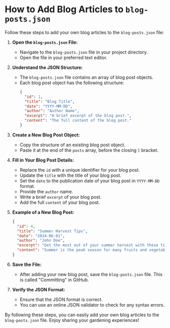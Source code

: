 # How to Add Blog Articles to `blog-posts.json`

Follow these steps to add your own blog articles to the `blog-posts.json` file:

1. **Open the `blog-posts.json` File:**
    - Navigate to the `blog-posts.json` file in your project directory.
    - Open the file in your preferred text editor.

2. **Understand the JSON Structure:**
    - The `blog-posts.json` file contains an array of blog post objects.
    - Each blog post object has the following structure:
      ```json
      {
        "id": 1,
        "title": "Blog Title",
        "date": "YYYY-MM-DD",
        "author": "Author Name",
        "excerpt": "A brief excerpt of the blog post.",
        "content": "The full content of the blog post."
      }
      ```

3. **Create a New Blog Post Object:**
    - Copy the structure of an existing blog post object.
    - Paste it at the end of the `posts` array, before the closing `]` bracket.

4. **Fill in Your Blog Post Details:**
    - Replace the `id` with a unique identifier for your blog post.
    - Update the `title` with the title of your blog post.
    - Set the `date` to the publication date of your blog post in `YYYY-MM-DD` format.
    - Provide the `author` name.
    - Write a brief `excerpt` of your blog post.
    - Add the full `content` of your blog post.

5. **Example of a New Blog Post:**
    ```json
    {
      "id": 4,
      "title": "Summer Harvest Tips",
      "date": "2024-06-01",
      "author": "John Doe",
      "excerpt": "Get the most out of your summer harvest with these tips.",
      "content": "Summer is the peak season for many fruits and vegetables. In this post, we'll share tips on how to maximize your summer harvest, from proper watering techniques to pest control methods. Learn how to keep your garden thriving all summer long."
    }
    ```

6. **Save the File:**
    - After adding your new blog post, save the `blog-posts.json` file. This is called "Committing" in GitHub.

7. **Verify the JSON Format:**
    - Ensure that the JSON format is correct.
    - You can use an online JSON validator to check for any syntax errors.

By following these steps, you can easily add your own blog articles to the `blog-posts.json` file. Enjoy sharing your gardening experiences!